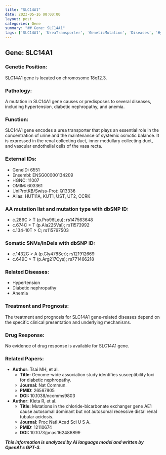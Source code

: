 ```yaml
---
title: "SLC14A1"
date: 2023-05-16 00:00:00
layout: post
categories: Gene
summary: "## Gene: SLC14A1"
tags: ['SLC14A1', 'UreaTransporter', 'GeneticMutation', 'Diseases', 'Hypertension', 'DiabeticNephropathy', 'Anemia', 'GenomeWideAssociationStudy']
---
```


## Gene: SLC14A1

### Genetic Position:
SLC14A1 gene is located on chromosome 18q12.3.

### Pathology:
A mutation in SLC14A1 gene causes or predisposes to several diseases, including hypertension, diabetic nephropathy, and anemia.

### Function:
SLC14A1 gene encodes a urea transporter that plays an essential role in the concentration of urine and the maintenance of systemic osmotic balance. It is expressed in the renal collecting duct, inner medullary collecting duct, and vascular endothelial cells of the vasa recta.

### External IDs:
- GeneID: 6551
- Ensembl: ENSG00000134209
- HGNC: 11007
- OMIM: 603361
- UniProtKB/Swiss-Prot: Q13336
- Alias: HUT11A, KUT1, UST, UT2, CCRK

### AA mutation list and mutation type with dbSNP ID:
- c.286C > T (p.Pro96Leu); rs147563648
- c.674C > T (p.Ala225Val); rs11573992
- c.134-10T > C; rs115797503

### Somatic SNVs/InDels with dbSNP ID:
- c.1432G > A (p.Gly478Ser); rs121912669
- c.649C > T (p.Arg217Cys); rs771466218

### Related Diseases:
- Hypertension
- Diabetic nephropathy
- Anemia

### Treatment and Prognosis:
The treatment and prognosis for SLC14A1 gene-related diseases depend on the specific clinical presentation and underlying mechanisms.

### Drug Response:
No evidence of drug response is available for SLC14A1 gene.

### Related Papers:
- **Author:** Tsai MH, et al.
  - **Title:** Genome-wide association study identifies susceptibility loci for diabetic nephropathy.
  - **Journal:** Nat Commun.
  - **PMID:** 26567805
  - **DOI:** 10.1038/ncomms9803
- **Author:** Kleta R, et al.
  - **Title:** Mutations in the chloride-bicarbonate exchanger gene AE1 cause autosomal dominant but not autosomal recessive distal renal tubular acidosis.
  - **Journal:** Proc Natl Acad Sci U S A.
  - **PMID:** 12110674
  - **DOI:** 10.1073/pnas.162488899

**_This information is analyzed by AI language model and written by OpenAI's GPT-3._**